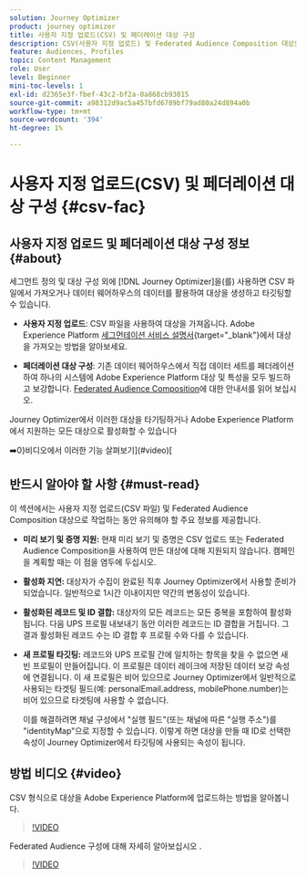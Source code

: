 ```yaml
---
solution: Journey Optimizer
product: journey optimizer
title: 사용자 지정 업로드(CSV) 및 페더레이션 대상 구성
description: CSV(사용자 지정 업로드) 및 Federated Audience Composition 대상으로 작업하는 동안 주요 정보와 모범 사례를 알아봅니다.
feature: Audiences, Profiles
topic: Content Management
role: User
level: Beginner
mini-toc-levels: 1
exl-id: d2365e3f-fbef-43c2-bf2a-0a868cb93015
source-git-commit: a98312d9ac5a457bfd6789bf79ad80a24d894a0b
workflow-type: tm+mt
source-wordcount: '394'
ht-degree: 1%

---
```


# 사용자 지정 업로드(CSV) 및 페더레이션 대상 구성 {#csv-fac}

## 사용자 지정 업로드 및 페더레이션 대상 구성 정보 {#about}

세그먼트 정의 및 대상 구성 외에 [!DNL Journey Optimizer]을(를) 사용하면 CSV 파일에서 가져오거나 데이터 웨어하우스의 데이터를 활용하여 대상을 생성하고 타깃팅할 수 있습니다.

* **사용자 지정 업로드**: CSV 파일을 사용하여 대상을 가져옵니다. Adobe Experience Platform [세그먼테이션 서비스 설명서](https://experienceleague.adobe.com/en/docs/experience-platform/segmentation/ui/audience-portal#import-audience){target="_blank"}에서 대상을 가져오는 방법을 알아보세요.

* **페더레이션 대상 구성**: 기존 데이터 웨어하우스에서 직접 데이터 세트를 페더레이션하여 하나의 시스템에 Adobe Experience Platform 대상 및 특성을 모두 빌드하고 보강합니다. [Federated Audience Composition](https://experienceleague.adobe.com/ko/docs/federated-audience-composition/using/home)에 대한 안내서를 읽어 보십시오.

Journey Optimizer에서 이러한 대상을 타기팅하거나 Adobe Experience Platform에서 지원하는 모든 대상으로 활성화할 수 있습니다

➡️0}비디오에서 이러한 기능 살펴보기](#video)[

## 반드시 알아야 할 사항 {#must-read}

이 섹션에서는 사용자 지정 업로드(CSV 파일) 및 Federated Audience Composition 대상으로 작업하는 동안 유의해야 할 주요 정보를 제공합니다.

* **미리 보기 및 증명 지원:** 현재 미리 보기 및 증명은 CSV 업로드 또는 Federated Audience Composition을 사용하여 만든 대상에 대해 지원되지 않습니다. 캠페인을 계획할 때는 이 점을 염두에 두십시오.

* **활성화 지연:** 대상자가 수집이 완료된 직후 Journey Optimizer에서 사용할 준비가 되었습니다. 일반적으로 1시간 이내이지만 약간의 변동성이 있습니다.

* **활성화된 레코드 및 ID 결합:** 대상자의 모든 레코드는 모든 중복을 포함하여 활성화됩니다. 다음 UPS 프로필 내보내기 동안 이러한 레코드는 ID 결합을 거칩니다. 그 결과 활성화된 레코드 수는 ID 결합 후 프로필 수와 다를 수 있습니다.

* **새 프로필 타깃팅:** 레코드와 UPS 프로필 간에 일치하는 항목을 찾을 수 없으면 새 빈 프로필이 만들어집니다. 이 프로필은 데이터 레이크에 저장된 데이터 보강 속성에 연결됩니다. 이 새 프로필은 비어 있으므로 Journey Optimizer에서 일반적으로 사용되는 타겟팅 필드(예: personalEmail.address, mobilePhone.number)는 비어 있으므로 타겟팅에 사용할 수 없습니다.

  이를 해결하려면 채널 구성에서 &quot;실행 필드&quot;(또는 채널에 따른 &quot;실행 주소&quot;)를 &quot;identityMap&quot;으로 지정할 수 있습니다. 이렇게 하면 대상을 만들 때 ID로 선택한 속성이 Journey Optimizer에서 타깃팅에 사용되는 속성이 됩니다.

## 방법 비디오 {#video}

CSV 형식으로 대상을 Adobe Experience Platform에 업로드하는 방법을 알아봅니다.

>[!VIDEO](https://video.tv.adobe.com/v/3421714?quality=12)

Federated Audience 구성에 대해 자세히 알아보십시오 .

>[!VIDEO](https://video.tv.adobe.com/v/3432261?quality=12)
